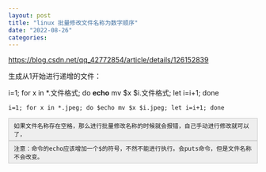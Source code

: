 ```yaml
---
layout: post
title: "linux 批量修改文件名称为数字顺序"
date: "2022-08-26"
categories: 
---
```

<p><a href="https://blog.csdn.net/qq_42772854/article/details/126152839">https://blog.csdn.net/qq_42772854/article/details/126152839</a></p>

<p>生成从1开始进行递增的文件：</p>

<p>i=1; for x in *.文件格式; do <strong>echo</strong> mv $x $i.文件格式; let i=i+1; done</p>

<pre>
<code>i=1; for x in *.jpeg; do $echo mv $x $i.jpeg; let i=i+1; done</code></pre>

<div style="background:#eeeeee;border:1px solid #cccccc;padding:5px 10px;"><code>如果文件名称存在空格，那么进行批量修改名称的时候就会报错，自己手动进行修改就可以了，</code></div>

<div style="background:#eeeeee;border:1px solid #cccccc;padding:5px 10px;"><code>注意：命令的echo应该增加一个$的符号，不然不能进行执行。会puts命令，但是文件名称不会改变。</code></div>

<p>&nbsp;</p>

<p>&nbsp;</p>

